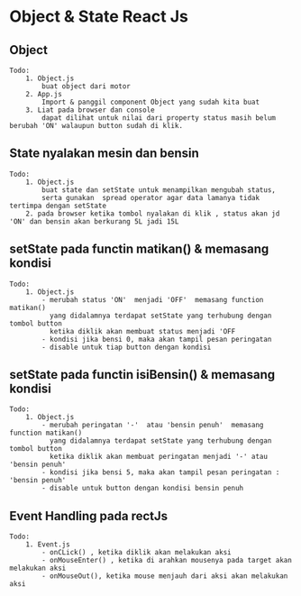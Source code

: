 # Object & State React Js

## Object

    Todo:
        1. Object.js
            buat object dari motor
        2. App.js
            Import & panggil component Object yang sudah kita buat
        3. Liat pada browser dan console
            dapat dilihat untuk nilai dari property status masih belum berubah 'ON' walaupun button sudah di klik.

## State nyalakan mesin dan bensin

    Todo:
        1. Object.js
            buat state dan setState untuk menampilkan mengubah status,
            serta gunakan  spread operator agar data lamanya tidak tertimpa dengan setState
        2. pada browser ketika tombol nyalakan di klik , status akan jd 'ON' dan bensin akan berkurang 5L jadi 15L

## setState pada functin matikan() & memasang kondisi

    Todo:
        1. Object.js
            - merubah status 'ON'  menjadi 'OFF'  memasang function matikan()
              yang didalamnya terdapat setState yang terhubung dengan tombol button
              ketika diklik akan membuat status menjadi 'OFF
            - kondisi jika bensi 0, maka akan tampil pesan peringatan
            - disable untuk tiap button dengan kondisi

## setState pada functin isiBensin() & memasang kondisi

    Todo:
        1. Object.js
            - merubah peringatan '-'  atau 'bensin penuh'  memasang function matikan()
              yang didalamnya terdapat setState yang terhubung dengan tombol button
              ketika diklik akan membuat peringatan menjadi '-' atau 'bensin penuh'
            - kondisi jika bensi 5, maka akan tampil pesan peringatan : 'bensin penuh'
            - disable untuk button dengan kondisi bensin penuh

## Event Handling pada rectJs

    Todo:
        1. Event.js
            - onCLick() , ketika diklik akan melakukan aksi
            - onMouseEnter() , ketika di arahkan mousenya pada target akan melakukan aksi
            - onMouseOut(), ketika mouse menjauh dari aksi akan melakukan aksi
